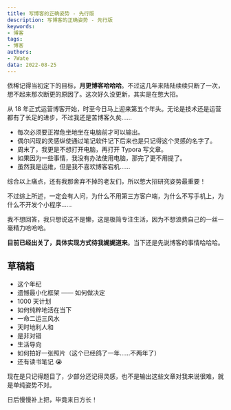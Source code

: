 ```yaml
---
title: 写博客的正确姿势 - 先行版
description: 写博客的正确姿势 - 先行版
keywords:
- 博客
tags: 
- 博客
authors:
- 7Wate
data: 2022-08-25
---
```


依稀记得当初定下的目标，**月更博客哈哈哈**。不过这几年来陆陆续续只断了一次，想不起来那次断更的原因了。这次好久没更新，其实是在憋大招。

从 18 年正式运营博客开始，时至今日马上迎来第五个年头。无论是技术还是运营都有了长足的进步，不过我还是苦博客久矣……

- 每次必须要正襟危坐地坐在电脑前才可以输出。
- 偶尔闪现的灵感纵使通过笔记软件记下后来也是只记得这个灵感的名字了。
- 周末了，我更是不想打开电脑，再打开 Typora 写文章。
- 如果因为一些事情，我没有办法使用电脑，那完了更不用提了。
- 虽然我是运维，但是我不喜欢博客宕机……

综合以上痛点，还有我那舍弃不掉的老友们，所以憋大招研究姿势最重要！

不过综上所述，一定会有人问，为什么不用第三方客户端，为什么不写手机上，为什么不开发个小程序……

我不想回答，我只想说这不是懒，这是极简专注生活，因为不想浪费自己的一丝一毫精力哈哈哈。

**目前已经出关了，具体实现方式待我娓娓道来**。当下还是先说博客的事情哈哈哈。

## 草稿箱

- 这个年纪
- 遗憾最小化框架 —— 如何做决定
- 1000 天计划
- 如何纯粹地活在当下
- 一命二运三风水
- 天时地利人和
- 是非对错
- 生活导向
- 如何拍好一张照片（这个已经鸽了一年……不两年了）
- 还有读书笔记  😭

现在是只记得题目了，少部分还记得灵感，也不是输出这些文章对我来说很难，就是单纯姿势不对。

日后慢慢补上把，毕竟来日方长！